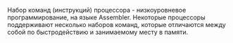 Набор команд (инструкций) процессора - низкоуровневое программирование, на языке Assembler.
Некоторые процессоры поддерживают несколько наборов команд, которые отличаются между собой по быстродействию и занимаемому месту в памяти.

